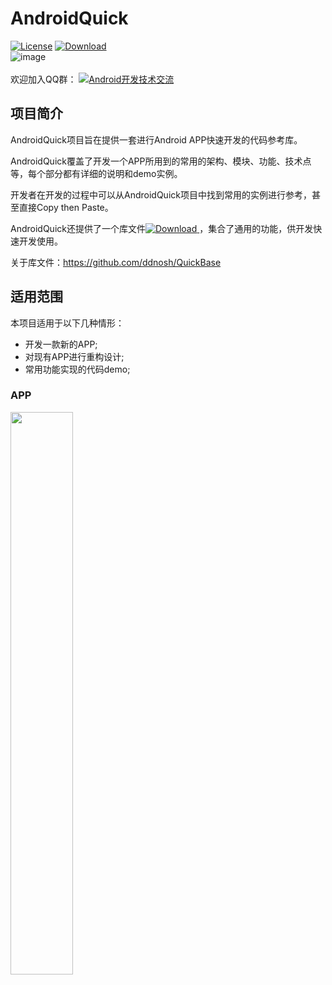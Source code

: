 # AndroidQuick
[![License](https://img.shields.io/badge/license-Apache%202-green.svg)](https://www.apache.org/licenses/LICENSE-2.0)
[![Download](https://api.bintray.com/packages/ddnosh/maven/androidquick/images/download.svg) ](https://bintray.com/ddnosh/maven/androidquick/_latestVersion)  
![image](https://github.com/ddnosh/androidquick/blob/master/logo.png)  
<br />
欢迎加入QQ群：
<a target="_blank" href="//shang.qq.com/wpa/qunwpa?idkey=5867e988b85eecbb8c50bedab9810624fc017ce71098ae9394e7c935a4125281"><img border="0" src="http://pub.idqqimg.com/wpa/images/group.png" alt="Android开发技术交流" title="Android开发技术交流"></a>

## 项目简介
AndroidQuick项目旨在提供一套进行Android APP快速开发的代码参考库。   

AndroidQuick覆盖了开发一个APP所用到的常用的架构、模块、功能、技术点等，每个部分都有详细的说明和demo实例。  

开发者在开发的过程中可以从AndroidQuick项目中找到常用的实例进行参考，甚至直接Copy then Paste。  

AndroidQuick还提供了一个库文件[![Download](https://api.bintray.com/packages/ddnosh/maven/androidquick/images/download.svg) ](https://bintray.com/ddnosh/maven/androidquick/_latestVersion) ，集合了通用的功能，供开发快速开发使用。  

关于库文件：https://github.com/ddnosh/QuickBase

## 适用范围
本项目适用于以下几种情形：
- 开发一款新的APP;
- 对现有APP进行重构设计;
- 常用功能实现的代码demo;

### APP
<img src="https://raw.githubusercontent.com/ddnosh/AndroidQuick/master/art/screenshot.jpg"  height="900" width="100">


